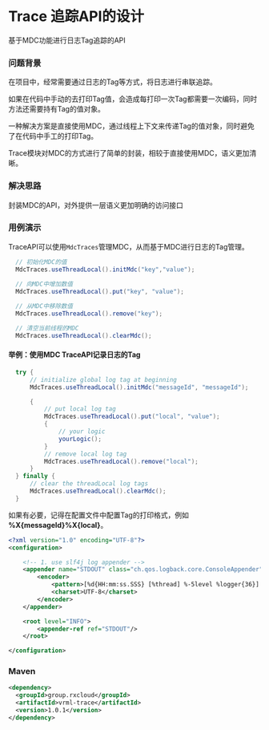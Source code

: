 # Trace 追踪API的设计

基于MDC功能进行日志Tag追踪的API

### 问题背景

在项目中，经常需要通过日志的Tag等方式，将日志进行串联追踪。

如果在代码中手动的去打印Tag值，会造成每打印一次Tag都需要一次编码，同时方法还需要持有Tag的值对象。

一种解决方案是直接使用MDC，通过线程上下文来传递Tag的值对象，同时避免了在代码中手工的打印Tag。

Trace模块对MDC的方式进行了简单的封装，相较于直接使用MDC，语义更加清晰。

### 解决思路

封装MDC的API，对外提供一层语义更加明确的访问接口
 
### 用例演示

TraceAPI可以使用`MdcTraces`管理MDC，从而基于MDC进行日志的Tag管理。

```java
  // 初始化MDC的值
  MdcTraces.useThreadLocal().initMdc("key","value");
  
  // 向MDC中增加数值
  MdcTraces.useThreadLocal().put("key", "value");

  // 从MDC中移除数值
  MdcTraces.useThreadLocal().remove("key");

  // 清空当前线程的MDC
  MdcTraces.useThreadLocal().clearMdc();
```

#### 举例：使用MDC TraceAPI记录日志的Tag

```java
  try {
      // initialize global log tag at beginning
      MdcTraces.useThreadLocal().initMdc("messageId", "messageId");

      {
          // put local log tag
          MdcTraces.useThreadLocal().put("local", "value");
          {
              // your logic
              yourLogic();
          }
          // remove local log tag
          MdcTraces.useThreadLocal().remove("local");
      }
  } finally {
      // clear the threadLocal log tags
      MdcTraces.useThreadLocal().clearMdc();
  }
```

如果有必要，记得在配置文件中配置Tag的打印格式，例如 **%X{messageId}%X{local}**。

```xml
<?xml version="1.0" encoding="UTF-8"?>
<configuration>

    <!-- 1. use slf4j log appender -->
    <appender name="STDOUT" class="ch.qos.logback.core.ConsoleAppender">
        <encoder>
            <pattern>[%d{HH:mm:ss.SSS} [%thread] %-5level %logger{36}] - %X{messageId}%X{local}%msg%n</pattern>
            <charset>UTF-8</charset>
        </encoder>
    </appender>

    <root level="INFO">
        <appender-ref ref="STDOUT"/>
    </root>

</configuration>
```

### Maven

```xml
<dependency>
  <groupId>group.rxcloud</groupId>
  <artifactId>vrml-trace</artifactId>
  <version>1.0.1</version>
</dependency>
```